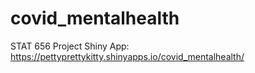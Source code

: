 # covid_mentalhealth
STAT 656 Project
Shiny App: https://pettyprettykitty.shinyapps.io/covid_mentalhealth/
